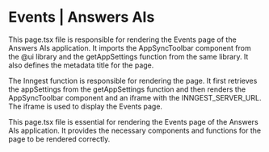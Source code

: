
# Events | Answers AIs

This page.tsx file is responsible for rendering the Events page of the Answers AIs application. It imports the AppSyncToolbar component from the @ui library and the getAppSettings function from the same library. It also defines the metadata title for the page.

The Inngest function is responsible for rendering the page. It first retrieves the appSettings from the getAppSettings function and then renders the AppSyncToolbar component and an iframe with the INNGEST_SERVER_URL. The iframe is used to display the Events page.

This page.tsx file is essential for rendering the Events page of the Answers AIs application. It provides the necessary components and functions for the page to be rendered correctly.
